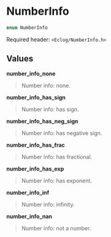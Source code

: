 # NumberInfo

```c++
enum NumberInfo
```

Required header: `<Eclog/NumberInfo.h>`

## Values

**number_info_none**

> Number info: none.

**number_info_has_sign**

> Number info: has sign.

**number_info_has_neg_sign**

> Number info: has negative sign.

**number_info_has_frac**

> Number info: has fractional.

**number_info_has_exp**

> Number info: has exponent.

**number_info_inf**

> Number info: infinity.

**number_info_nan**

> Number info: not a number.

